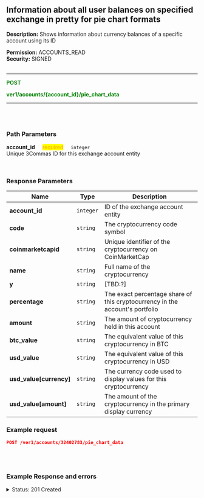 ## Information about all user balances on specified exchange in pretty for pie chart formats<br>


**Description:** Shows information about currency balances of a specific account using its ID<br>

**Permission:** ACCOUNTS_READ<br>
**Security:** SIGNED<br>
<br>

----------

<mark style="color:green;background-color:white" > **POST**

<mark style="color:green;background-color:white" > **ver1/accounts/{account_id}/pie_chart_data**

----------
<br>
<br>

### Path Parameters<br>
<p>
   <strong>account_id</strong>&nbsp;&nbsp;&nbsp;&nbsp;&nbsp;<mark style="color:orange">required</mark>&nbsp;&nbsp;&nbsp;&nbsp;&nbsp;<code>integer</code><br>
   Unique 3Commas ID for this exchange account entity
</p><br>

### Response Parameters<br>

| Name | Type | Description|
|------|------|------------|
|**account_id**| `integer` | ID of the exchange account entity |
|**code**| `string` | The cryptocurrency code symbol |
|**coinmarketcapid**| `string`| Unique identifier of the cryptocurrency on CoinMarketCap |
|**name**| `string`| Full name of the cryptocurrency |
|**y**| `string`| [TBD:?] |
|**percentage**| `string`| The exact percentage share of this cryptocurrency in the account's portfolio |
|**amount**| `string`| The amount of cryptocurrency held in this account |
|**btc_value**| `string`| The equivalent value of this cryptocurrency in BTC |
|**usd_value**| `string`| The equivalent value of this cryptocurrency in USD |
|**usd_value[currency]**| `string`|The currency code used to display values for this cryptocurrency  |
|**usd_value[amount]**| `string`| The amount of the cryptocurrency in the primary display currency |



### Example request<br>

```json
POST /ver1/accounts/32402783/pie_chart_data
```
<br>
<br>

### Example Response and errors<br>

<details>
<summary>Status: 201 Created</summary><br>

```json
[
    {
        "code": "BTC",
        "coinmarketcapid": "1",
        "name": "Bitcoin (BTC)",
        "y": 65.1,
        "percentage": 65.1,
        "amount": 0.00031872,
        "btc_value": "0.00031872",
        "usd_value": "20.31",
        "primary_display_currency": {
            "currency": "USD",
            "amount": "20.3146900992"
        },
        "account_id": 32402783
    },
   ...
    {
        "code": "USDT",
        "coinmarketcapid": "825",
        "name": "Tether USDt (USDT)",
        "y": 0.91,
        "percentage": 0.91,
        "amount": 0.28478606,
        "btc_value": "0.00000447",
        "usd_value": "0.28",
        "primary_display_currency": {
            "currency": "USD",
            "amount": "0.28478606"
        },
        "account_id": 32402783
    },
    {
        "code": "ETH",
        "coinmarketcapid": "1027",
        "name": "Ethereum (ETH)",
        "y": 0.79,
        "percentage": 0.79,
        "amount": 9.52e-05,
        "btc_value": "0.00000388",
        "usd_value": "0.25",
        "primary_display_currency": {
            "currency": "USD",
            "amount": "0.247266593784"
        },
        "account_id": 32402783
    }
]
```
</details>
 